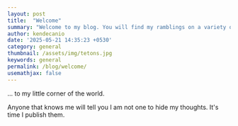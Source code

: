 ```yaml
---
layout: post
title:  "Welcome"
summary: "Welcome to my blog. You will find my ramblings on a variety of targets."
author: kendecanio
date: '2025-05-21 14:35:23 +0530'
category: general
thumbnail: /assets/img/tetons.jpg
keywords: general
permalink: /blog/welcome/
usemathjax: false
---
```



... to my little corner of the world.

Anyone that knows me will tell you I am not one to hide my thoughts. It's time I publish them.




